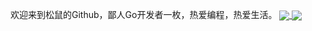 欢迎来到松鼠的Github，鄙人Go开发者一枚，热爱编程，热爱生活。
<a href="https://github.com/anuraghazra/github-readme-stats">
  <img align="center" src="https://github-readme-stats.vercel.app/api?username=squirrel-ayu&show_icons=true&theme=radical" />
</a>
<a href="https://github.com/anuraghazra/github-readme-stats">
  <img align="center" src="https://github-readme-stats.vercel.app/api/top-langs/?username=squirrel-ayu&layout=compact&repo=github-readme-stats" />
</a>
